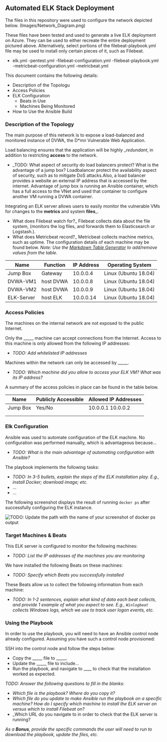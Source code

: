 
## Automated ELK Stack Deployment

The files in this repository were used to configure the network depicted below.
(Images/Network_Diagram.png)

These files have been tested and used to generate a live ELK deployment on Azure. They can be used to either recreate the entire deployment pictured above. Alternatively, select portions of the filebeat-playbook.yml file may be used to install only certain pieces of it, such as Filebeat.

  - elk.yml
  -pentest.yml
  -filebeat-configuration.yml
  -filebeat-playbook.yml
  -metricbeat-configuration.yml
  -metricbeat.yml

This document contains the following details:
- Description of the Topologu
- Access Policies
- ELK Configuration
  - Beats in Use
  - Machines Being Monitored
- How to Use the Ansible Build


### Description of the Topology

The main purpose of this network is to expose a load-balanced and monitored instance of DVWA, the D*mn Vulnerable Web Application.

Load balancing ensures that the application will be highly __redundant_, in addition to restricting __access__ to the network.
- _TODO: What aspect of security do load balancers protect? What is the advantage of a jump box?
Loadbalancer protect the availability aspect of security, such as to mitigate DoS attacks.Also, a load balancer provides a website an external IP address that is accessed by the internet.
Advantage of jump box is running an Ansible container, which has a full access to the VNet and used that container to configure another VM running a DVWA container.




Integrating an ELK server allows users to easily monitor the vulnerable VMs for changes to the __metrics__ and system __files___.
- What does Filebeat watch for?_
Filebeat collects data about the file system, (monitors the log files, and forwards them to Elasticsearch or Logstash.).
- What does Metricbeat record?_
Metricbeat collects machine metrics, such as uptime.
The configuration details of each machine may be found below.
_Note: Use the [Markdown Table Generator](http://www.tablesgenerator.com/markdown_tables) to add/remove values from the table_.

| Name         | Function        | IP Address | Operating System    |
|--------------|-----------------|------------|---------------------|
| Jump Box     | Gateway         | 10.0.0.4   | Linux (Ubuntu 18.04)|
| DVWA-VM1     |  host DVWA      | 10.0.0.8   |Linux (Ubuntu 18.04) |
| DVWA-VM2     |  host DVWA      | 10.0.0.9   |Linux (Ubuntu 18.04) |
|ELK-Server    |  host ELK       | 10.0.0.14  | Linux (Ubuntu 18.04)|

### Access Policies

The machines on the internal network are not exposed to the public Internet. 

Only the _____ machine can accept connections from the Internet. Access to this machine is only allowed from the following IP addresses:
- _TODO: Add whitelisted IP addresses_

Machines within the network can only be accessed by _____.
- _TODO: Which machine did you allow to access your ELK VM? What was its IP address?_

A summary of the access policies in place can be found in the table below.

| Name     | Publicly Accessible | Allowed IP Addresses |
|----------|---------------------|----------------------|
| Jump Box | Yes/No              | 10.0.0.1 10.0.0.2    |
|          |                     |                      |
|          |                     |                      |

### Elk Configuration

Ansible was used to automate configuration of the ELK machine. No configuration was performed manually, which is advantageous because...
- _TODO: What is the main advantage of automating configuration with Ansible?_

The playbook implements the following tasks:
- _TODO: In 3-5 bullets, explain the steps of the ELK installation play. E.g., install Docker; download image; etc._
- ...
- ...

The following screenshot displays the result of running `docker ps` after successfully configuring the ELK instance.

![TODO: Update the path with the name of your screenshot of docker ps output](Images/docker_ps_output.png)

### Target Machines & Beats
This ELK server is configured to monitor the following machines:
- _TODO: List the IP addresses of the machines you are monitoring_

We have installed the following Beats on these machines:
- _TODO: Specify which Beats you successfully installed_

These Beats allow us to collect the following information from each machine:
- _TODO: In 1-2 sentences, explain what kind of data each beat collects, and provide 1 example of what you expect to see. E.g., `Winlogbeat` collects Windows logs, which we use to track user logon events, etc._

### Using the Playbook
In order to use the playbook, you will need to have an Ansible control node already configured. Assuming you have such a control node provisioned: 

SSH into the control node and follow the steps below:
- Copy the _____ file to _____.
- Update the _____ file to include...
- Run the playbook, and navigate to ____ to check that the installation worked as expected.

_TODO: Answer the following questions to fill in the blanks:_
- _Which file is the playbook? Where do you copy it?_
- _Which file do you update to make Ansible run the playbook on a specific machine? How do I specify which machine to install the ELK server on versus which to install Filebeat on?_
- _Which URL do you navigate to in order to check that the ELK server is running?

_As a **Bonus**, provide the specific commands the user will need to run to download the playbook, update the files, etc._
